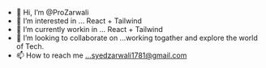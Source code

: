 - 👋 Hi, I’m @ProZarwali
- 👀 I’m interested in ... React + Tailwind
- 🌱 I’m currently workin in ... React + Tailwind 
- 💞️ I’m looking to collaborate on ...working togather and explore the world of Tech.
- 📫 How to reach me ...syedzarwali1781@gmail.com

<!---
ProZarwali/ProZarwali is a ✨ special ✨ repository because its `README.md` (this file) appears on your GitHub profile.
You can click the Preview link to take a look at your changes.
--->
